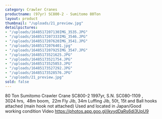 ```yaml
---
category: Crawler Cranes
productname: (97yr) SC800-2 - Sumitomo 80Ton
layout: product
thumbnail: "/uploads/21_preview.jpg"
detailpictures:
- "/uploads/1648517207130IMG_3535.JPG"
- "/uploads/1648517207333IMG_3546.JPG"
- "/uploads/1648517207620IMG_3541.JPG"
- "/uploads/16485172076401.jpg"
- "/uploads/1648517207925IMG_3547.JPG"
- "/uploads/16485173521625.JPG"
- "/uploads/16485173521754.JPG"
- "/uploads/16485173525853.JPG"
- "/uploads/16485173527292.JPG"
- "/uploads/16485173528576.JPG"
- "/uploads/21_preview.jpg"
sold: false
---
```


80&nbsp;Ton&nbsp;Sumitomo&nbsp;Crawler Crane
SC800-2
1997yr,&nbsp;S.N. SC080-1109 ,&nbsp; 3024&nbsp;hrs,&nbsp;
48m boom, &nbsp;22m Fly Jib, 34m Luffing Jib,&nbsp;50t, 15t and Ball hooks attached (main hook not attached)
Used and located in Japan/Good working condition
Video&nbsp;https://photos.app.goo.gl/jkyydDaRs6di3UpU9


